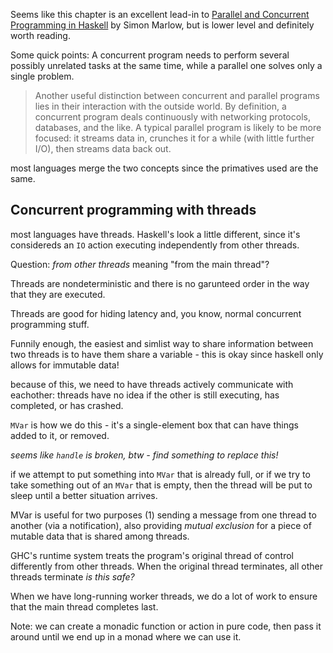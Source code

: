 Seems like this chapter is an excellent lead-in to [Parallel and Concurrent
Programming in Haskell][1] by Simon Marlow, but is lower level and definitely worth
reading.

Some quick points: A concurrent program needs to perform several possibly unrelated
tasks at the same time, while a parallel one solves only a single problem.

> Another useful distinction between concurrent and parallel programs lies in their
> interaction with the outside world. By definition, a concurrent program deals
> continuously with networking protocols, databases, and the like. A typical parallel
> program is likely to be more focused: it streams data in, crunches it for a while
> (with little further I/O), then streams data back out.

most languages merge the two concepts since the primatives used are the same.

Concurrent programming with threads
------------------
most languages have threads. Haskell's look a little different, since it's considereds an `IO` action executing independently from other threads.

Question: _from other threads_ meaning "from the main thread"?

Threads are nondeterministic and there is no garunteed order in the way that they are
executed.

Threads are good for hiding latency and, you know, normal concurrent programming
stuff.

Funnily enough, the easiest and simlist way to share information between two threads
is to have them share a variable - this is okay since haskell only allows for
immutable data!

because of this, we need to have threads actively communicate with eachother: threads
have no idea if the other is still executing, has completed, or has crashed.

`MVar` is how we do this - it's a single-element box that can have things added to
it, or removed.

_seems like `handle` is broken, btw - find something to replace this!_

if we attempt to put something into `MVar` that is already full, or if we try to take
something out of an `MVar` that is empty, then the thread will be put to sleep until
a better situation arrives.

MVar is useful for two purposes (1) sending a message from one thread to another (via
a notification), also providing _mutual exclusion_ for a piece of mutable data that
is shared among threads.

GHC's runtime system treats the program's original thread of control differently from
other threads. When the original thread terminates, all other threads terminate _is
this safe?_

When we have long-running worker threads, we do a lot of work to ensure that the main
thread completes last.

Note: we can create a monadic function or action in pure code, then pass it around
until we end up in a monad where we can use it.

[1]:http://chimera.labs.oreilly.com/books/1230000000929/index.html

